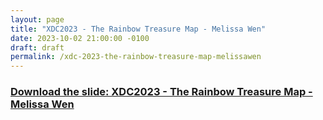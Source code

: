 ```yaml
---
layout: page
title: "XDC2023 - The Rainbow Treasure Map - Melissa Wen"
date: 2023-10-02 21:00:00 -0100
draft: draft
permalink: /xdc-2023-the-rainbow-treasure-map-melissawen
---
```


### [Download the slide: XDC2023 - The Rainbow Treasure Map - Melissa Wen](https://github.com/melissawen/melissawen.github.io/raw/f60aca294bc4f63319919440c60967766a73aca4/xdc2023-the-rainbow-treasure-map-melissawen.pdf)


